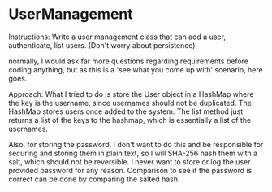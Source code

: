 # UserManagement


Instructions: Write a user management class that can add a user, authenticate, list users.
(Don't worry about persistence)

normally, I would ask far more questions regarding requirements before coding anything,
but as this is a 'see what you come up with' scenario, here goes.

Approach:
What I tried to do is store the User object in a HashMap where the key is the username, since usernames should not be duplicated. The HashMap stores users once added to the system.  The list method just returns a list of the keys to the hashmap, which is essentially a list of the usernames. 

Also, for storing the password, I don't want to do this and be responsible for securing and storing them in plain text, so I will SHA-256 hash them with a salt, which should not be reversible. I never want to store or log the user provided password for any reason. Comparison to see if the password is correct can be done by comparing the salted hash. 
